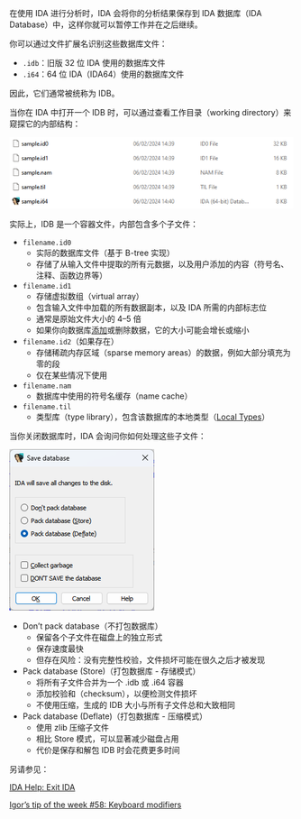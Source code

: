在使用 IDA 进行分析时，IDA 会将你的分析结果保存到 IDA 数据库（IDA Database）中，这样你就可以暂停工作并在之后继续。

你可以通过文件扩展名识别这些数据库文件：

- `.idb`：旧版 32 位 IDA 使用的数据库文件
- `.i64`：64 位 IDA（IDA64）使用的数据库文件

因此，它们通常被统称为 IDB。

当你在 IDA 中打开一个 IDB 时，可以通过查看工作目录（working directory）来窥探它的内部结构：

![](assets/2024/02/idb1.png)

实际上，IDB 是一个容器文件，内部包含多个子文件：

- `filename.id0`
  - 实际的数据库文件（基于 B-tree 实现）
  - 存储了从输入文件中提取的所有元数据，以及用户添加的内容（符号名、注释、函数边界等）
- `filename.id1`
  - 存储虚拟数组（virtual array）
  - 包含输入文件中加载的所有数据副本，以及 IDA 所需的内部标志位
  - 通常是原始文件大小的 4–5 倍
  - 如果你向数据库[添加](https://hex-rays.com/blog/igors-tip-of-the-week-96-loading-additional-files/)或删除数据，它的大小可能会增长或缩小
- `filename.id2`（如果存在）
  - 存储稀疏内存区域（sparse memory areas）的数据，例如大部分填充为零的段
  - 仅在某些情况下使用
- `filename.nam`
  - 数据库中使用的符号名缓存（name cache）
- `filename.til`
  - 类型库（type library），包含该数据库的本地类型（[Local Types](https://hex-rays.com//products/ida/support/idadoc/1259.shtml)）

当你关闭数据库时，IDA 会询问你如何处理这些子文件：

![](assets/2024/02/idb2.png)

- Don’t pack database（不打包数据库）
  - 保留各个子文件在磁盘上的独立形式
  - 保存速度最快
  - 但存在风险：没有完整性校验，文件损坏可能在很久之后才被发现
- Pack database (Store)（打包数据库 - 存储模式）
  - 将所有子文件合并为一个 .idb 或 .i64 容器
  - 添加校验和（checksum），以便检测文件损坏
  - 不使用压缩，生成的 IDB 大小与所有子文件总和大致相同
- Pack database (Deflate)（打包数据库 - 压缩模式）
  - 使用 zlib 压缩子文件
  - 相比 Store 模式，可以显著减少磁盘占用
  - 代价是保存和解包 IDB 时会花费更多时间

另请参见：

[IDA Help: Exit IDA](https://hex-rays.com//products/ida/support/idadoc/450.shtml)

[Igor’s tip of the week #58: Keyboard modifiers](https://hex-rays.com/blog/igors-tip-of-the-week-58-keyboard-modifiers/)
